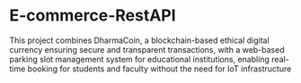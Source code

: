 # E-commerce-RestAPI
This project combines DharmaCoin, a blockchain-based ethical digital currency ensuring secure and transparent transactions, with a web-based parking slot management system for educational institutions, enabling real-time booking for students and faculty without the need for IoT infrastructure
